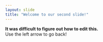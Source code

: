 ```yaml
--- 
layout: slide  
title: "Welcome to our second slide!"  
---  
```

**It was difficult to figure out how to edit this.**   
Use the left arrow to go back! 
